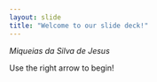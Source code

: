 ```yaml
---
layout: slide
title: "Welcome to our slide deck!"
---
```

*Miqueias da Silva de Jesus*

Use the right arrow to begin!
